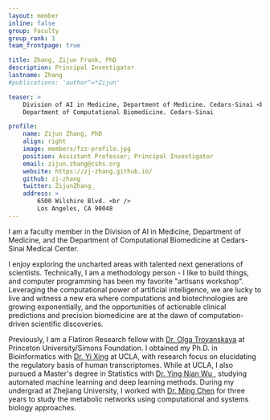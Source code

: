 ```yaml
---
layout: member
inline: false
group: Faculty
group_rank: 1
team_frontpage: true

title: Zhang, Zijun Frank, PhD
description: Principal Investigator
lastname: Zhang
#publications: 'author^=*Zijun'

teaser: >
    Division of AI in Medicine, Department of Medicine. Cedars-Sinai <br />
    Department of Computational Biomedicine. Cedars-Sinai

profile:
    name: Zijun Zhang, PhD
    align: right
    image: members/fzz-profile.jpg
    position: Assistant Professor; Principal Investigator
    email: zijun.zhang@cshs.org
    website: https://zj-zhang.github.io/
    github: zj-zhang
    twitter: ZijunZhang_
    address: >
        6500 Wilshire Blvd. <br />
        Los Angeles, CA 90048
---
```


I am a faculty member in the Division of AI in Medicine, Department of Medicine, and the Department of Computational Biomedicine at Cedars-Sinai Medical 
Center. 

I enjoy exploring the uncharted areas with talented next generations of scientists. 
Technically, I am a methodology person - I like to build things, and computer programming has been my
favorite "artisans workshop".  Leveraging the computational power of artificial intelligence, we are lucky to live and witness
a new era where computations and biotechnologies are growing exponentially, and the opportunities of actionable clinical 
predictions and precision biomedicine are at the dawn of computation-driven scientific discoveries.

Previously, I am a Flatiron Research fellow with <a href="https://function.princeton.edu/" target="_blank">Dr. Olga Troyanskaya</a> 
at Princeton University/Simons Foundation. I obtained my Ph.D. in Bioinformatics with <a href="https://xinglab.org/" target="_blank">Dr. Yi Xing</a> at UCLA, 
with research focus on elucidating the regulatory basis of human transcriptomes. 
While at UCLA, I also pursued a Master's degree in Statistics with <a href="http://www.stat.ucla.edu/~ywu/"> Dr. Ying Nian Wu </a>, studying automated machine learning and deep learning methods. 
During my undergrad at Zhejiang University, I worked with <a href="http://bis.zju.edu.cn/" target="_blank">Dr. Ming Chen</a> for three years to study the metabolic networks using computational and systems biology approaches. 
